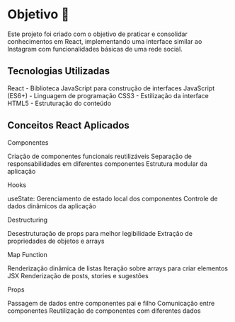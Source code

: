 # Objetivo 🎯

Este projeto foi criado com o objetivo de praticar e consolidar conhecimentos em React, implementando uma interface similar ao Instagram com funcionalidades básicas de uma rede social.

## Tecnologias Utilizadas

React - Biblioteca JavaScript para construção de interfaces
JavaScript (ES6+) - Linguagem de programação
CSS3 - Estilização da interface
HTML5 - Estruturação do conteúdo

## Conceitos React Aplicados

Componentes

Criação de componentes funcionais reutilizáveis
Separação de responsabilidades em diferentes componentes
Estrutura modular da aplicação

Hooks

useState: Gerenciamento de estado local dos componentes
Controle de dados dinâmicos da aplicação

Destructuring

Desestruturação de props para melhor legibilidade
Extração de propriedades de objetos e arrays

Map Function

Renderização dinâmica de listas
Iteração sobre arrays para criar elementos JSX
Renderização de posts, stories e sugestões

Props

Passagem de dados entre componentes pai e filho
Comunicação entre componentes
Reutilização de componentes com diferentes dados
